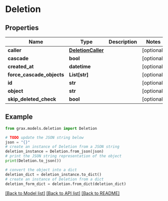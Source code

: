 # Deletion


## Properties

Name | Type | Description | Notes
------------ | ------------- | ------------- | -------------
**caller** | [**DeletionCaller**](DeletionCaller.md) |  | [optional] 
**cascade** | **bool** |  | [optional] 
**created_at** | **datetime** |  | [optional] 
**force_cascade_objects** | **List[str]** |  | [optional] 
**id** | **str** |  | [optional] 
**object** | **str** |  | [optional] 
**skip_deleted_check** | **bool** |  | [optional] 

## Example

```python
from grax.models.deletion import Deletion

# TODO update the JSON string below
json = "{}"
# create an instance of Deletion from a JSON string
deletion_instance = Deletion.from_json(json)
# print the JSON string representation of the object
print(Deletion.to_json())

# convert the object into a dict
deletion_dict = deletion_instance.to_dict()
# create an instance of Deletion from a dict
deletion_form_dict = deletion.from_dict(deletion_dict)
```
[[Back to Model list]](../README.md#documentation-for-models) [[Back to API list]](../README.md#documentation-for-api-endpoints) [[Back to README]](../README.md)


